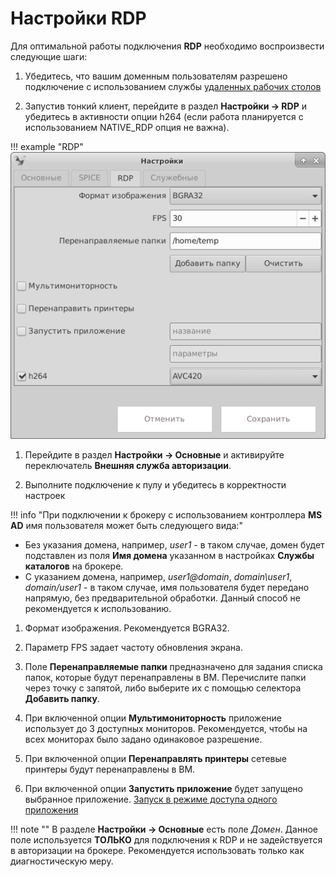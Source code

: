 # Настройки RDP

Для оптимальной работы подключения **RDP** необходимо воспроизвести следующие шаги:

1. Убедитесь, что вашим доменным пользователям разрешено подключение с использованием службы [удаленных рабочих столов](../../broker/how_to/rdp/example_rdp_domain.md)
   
1. Запустив тонкий клиент, перейдите в раздел **Настройки -> RDP** и убедитесь в активности опции h264 (если работа планируется с использованием NATIVE_RDP опция не важна).

!!! example "RDP"
    ![image](../../../_assets/vdi/thin_client/connect_settings_rdp.png)

1. Перейдите в раздел **Настройки -> Основные** и активируйте переключатель **Внешняя служба авторизации**.

1. Выполните подключение к пулу и убедитесь в корректности настроек

!!! info "При подключении к брокеру с использованием контроллера **MS AD** имя пользователя может быть следующего вида:"
   - Без указания домена, например, *user1* - в таком случае, домен будет подставлен из поля **Имя домена** указанном 
        в настройках **Службы каталогов** на брокере.
   - С указанием домена, например, *user1@domain*, *domain\user1*, *domain/user1* - в таком случае, имя пользователя будет
        передано напрямую, без предварительной обработки. Данный способ не рекомендуется к использованию.

1. Формат изображения. Рекомендуется BGRA32.

1. Параметр FPS задает частоту обновления экрана.

1. Поле **Перенаправляемые папки** предназначено для задания списка папок, которые будут перенаправлены в ВМ. 
Перечислите папки через точку с запятой, либо выберите их с помощью селектора **Добавить папку**.

1. При включенной опции **Мультимониторность** приложение использует до 3 доступных мониторов. Рекомендуется, чтобы 
на всех мониторах было задано одинаковое разрешение. 

1. При включенной опции **Перенаправлять принтеры** сетевые принтеры будут перенаправлены в ВМ.

1. При включенной опции **Запустить приложение** будет запущено выбранное приложение.
[Запуск в режиме доступа одного приложения](../one_app_mode.md)

!!! note ""
    В разделе **Настройки -> Основные** есть поле *Домен*. Данное поле используется **ТОЛЬКО** для подключения к RDP и
    не задействуется в авторизации на брокере. Рекомендуется использовать только как диагностическую меру.
      
      
